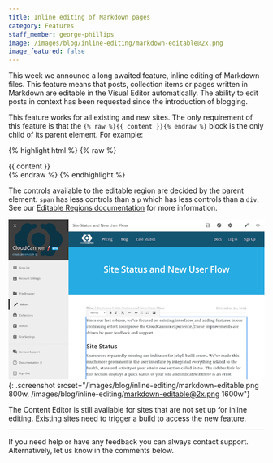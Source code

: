 ```yaml
---
title: Inline editing of Markdown pages
category: Features
staff_member: george-phillips
image: /images/blog/inline-editing/markdown-editable@2x.png
image_featured: false
---
```


This week we announce a long awaited feature, inline editing of Markdown files. This feature means that posts, collection items or pages written in Markdown are editable in the Visual Editor automatically. The ability to edit posts in context has been requested since the introduction of blogging.

This feature works for all existing and new sites. The only requirement of this feature is that the `{% raw %}{{ content }}{% endraw %}` block is the only child of its parent element. For example:


{% highlight html %}
{% raw %}
<div>{{ content }}</div>
{% endraw %}
{% endhighlight %}

The controls available to the editable region are decided by the parent element. `span` has less controls than a `p` which has less controls than a `div`. See our [Editable Regions documentation](https://docs.cloudcannon.com/editing/editable-regions/) for more information.

![CloudCannon inline editing of our blog](/images/blog/inline-editing/markdown-editable.png){: .screenshot srcset="/images/blog/inline-editing/markdown-editable.png 800w, /images/blog/inline-editing/markdown-editable@2x.png 1600w"}


The Content Editor is still available for sites that are not set up for inline editing. Existing sites need to trigger a build to access the new feature.

---

If you need help or have any feedback you can always contact support.
Alternatively, let us know in the comments below.
